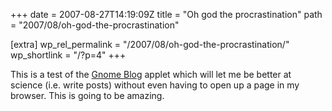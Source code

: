 +++
date = 2007-08-27T14:19:09Z
title = "Oh god the procrastination"
path = "2007/08/oh-god-the-procrastination"

[extra]
wp_rel_permalink = "/2007/08/oh-god-the-procrastination/"
wp_shortlink = "/?p=4"
+++

This is a test of the [Gnome Blog](http://www.gnome.org/~seth/gnome-blog/)
applet which will let me be better at science (i.e. write posts) without even
having to open up a page in my browser. This is going to be amazing.
